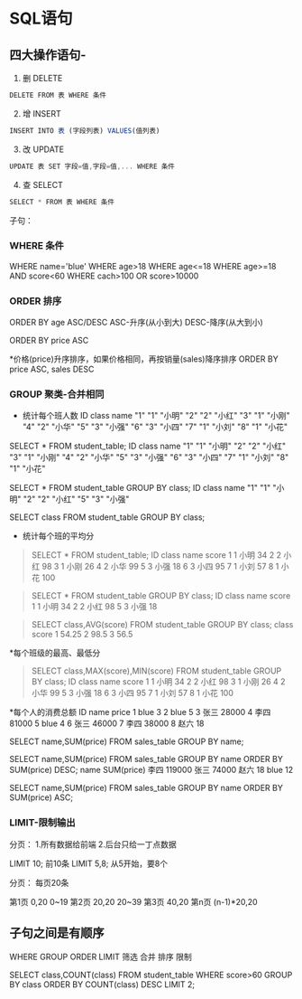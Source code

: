 # SQL语句

## 四大操作语句-

1. 删	DELETE

```js
DELETE FROM 表 WHERE 条件
```

2. 增	INSERT

```js
INSERT INTO 表 (字段列表) VALUES(值列表)
```

3. 改	UPDATE

```js
UPDATE 表 SET 字段=值,字段=值,... WHERE 条件
```

4. 查	SELECT

```js
SELECT * FROM 表 WHERE 条件
```


子句：
### WHERE 条件

WHERE name='blue'
WHERE age>18
WHERE age<=18
WHERE age>=18 AND score<60
WHERE cach>100 OR score>10000

### ORDER 排序
ORDER BY age ASC/DESC
  ASC-升序(从小到大)
  DESC-降序(从大到小)


ORDER BY price ASC

*价格(price)升序排序，如果价格相同，再按销量(sales)降序排序
ORDER BY price ASC, sales DESC


### GROUP	聚类-合并相同

* 统计每个班人数
ID	class	name
"1"	"1"	"小明"
"2"	"2"	"小红"
"3"	"1"	"小刚"
"4"	"2"	"小华"
"5"	"3"	"小强"
"6"	"3"	"小四"
"7"	"1"	"小刘"
"8"	"1"	"小花"

SELECT * FROM student_table;
ID	class	name
"1"	"1"	"小明"
"2"	"2"	"小红"
"3"	"1"	"小刚"
"4"	"2"	"小华"
"5"	"3"	"小强"
"6"	"3"	"小四"
"7"	"1"	"小刘"
"8"	"1"	"小花"

SELECT * FROM student_table GROUP BY class;
ID	class	name
"1"	"1"	"小明"
"2"	"2"	"小红"
"5"	"3"	"小强"

SELECT class FROM student_table GROUP BY class;

* 统计每个班的平均分
>SELECT * FROM student_table;
ID	class	name	score
1	1	小明	34
2	2	小红	98
3	1	小刚	26
4	2	小华	99
5	3	小强	18
6	3	小四	95
7	1	小刘	57
8	1	小花	100

>SELECT * FROM student_table GROUP BY class;
ID	class	name	score
1	1	小明	34
2	2	小红	98
5	3	小强	18

>SELECT class,AVG(score) FROM student_table GROUP BY class;
class	score
1	54.25
2	98.5
3	56.5

*每个班级的最高、最低分
>SELECT class,MAX(score),MIN(score) FROM student_table GROUP BY class;
ID	class	name	score
1	1	小明	34
2	2	小红	98
3	1	小刚	26
4	2	小华	99
5	3	小强	18
6	3	小四	95
7	1	小刘	57
8	1	小花	100


*每个人的消费总额
ID	name	price
1	blue	3
2	blue	5
3	张三	28000
4	李四	81000
5	blue	4
6	张三	46000
7	李四	38000
8	赵六	18

SELECT name,SUM(price) FROM sales_table GROUP BY name;

SELECT name,SUM(price) FROM sales_table GROUP BY name ORDER BY SUM(price) DESC;
name	SUM(price)
李四	119000
张三	74000
赵六	18
blue	12

SELECT name,SUM(price) FROM sales_table GROUP BY name ORDER BY SUM(price) ASC;


### LIMIT-限制输出

分页：
1.所有数据给前端
2.后台只给一丁点数据

LIMIT 10;	前10条
LIMIT 5,8;	从5开始，要8个

分页：
每页20条

第1页	0,20	0~19
第2页	20,20	20~39
第3页	40,20
第n页	(n-1)*20,20


## 子句之间是有顺序
WHERE GROUP ORDER LIMIT
筛选  合并  排序  限制

SELECT class,COUNT(class) FROM student_table
WHERE score>60
GROUP BY class
ORDER BY COUNT(class) DESC
LIMIT 2;
